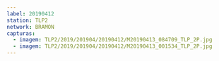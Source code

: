 ```yaml
---
label: 20190412
station: TLP2
network: BRAMON
capturas:
  - imagem: TLP2/2019/201904/20190412/M20190413_084709_TLP_2P.jpg
  - imagem: TLP2/2019/201904/20190412/M20190413_001534_TLP_2P.jpg
---
```


